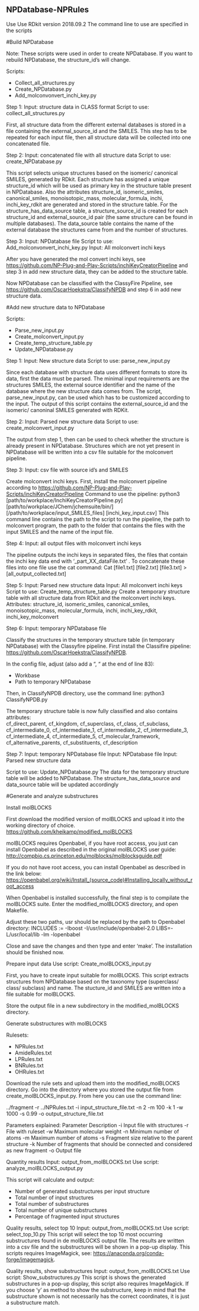 ## NPDatabase-NPRules


Use Use RDkit version 2018.09.2
The command line to use are specified in the scripts

#Build NPDatabase

Note: These scripts were used in order to create NPDatabase. If you want to rebuild NPDatabase, the structure_id’s will change.

Scripts:
-	Collect_all_structures.py
-	Create_NPDatabase.py
-	Add_molconvonvert_inchi_key.py

Step 1:
Input: structure data in CLASS format
Script to use: collect_all_structures.py

First, all structure data from the different external databases is stored in a file containing the external_source_id and the SMILES. This step has to be repeated for each input file, then all structure data will be collected into one concatenated file.

Step 2: 
Input: concatenated file with all structure data
Script to use: create_NPDatabase.py

This script selects unique structures based on the isomeric/ canonical SMILES, generated by RDkit. Each structure has assigned a unique structure_id which will be used as primary key in the structure table present in NPDatabase. Also the attributes structure_id, isomeric_smiles, canonical_smiles, monoisotopic_mass, molecular_formula, inchi, inchi_key_rdkit are generated and stored in the structure table. For the structure_has_data_source table, a structure_source_id is created for each structure_id and external_source_id pair (the same structure can be found in multiple databases). The data_source table contains the name of the external database the structures came from and the number of structures.

Step 3:
Input: NPDatabase file
Script to use: Add_molconvonvert_inchi_key.py
Input: All molconvert inchi keys

After you have generated the mol convert inchi keys, see  https://github.com/NP-Plug-and-Play-Scripts/inchiKeyCreatorPipeline and step 3 in add new structure data, they can be added to the structure table. 

Now NPDatabase can be classified with the ClassyFire Pipeline, see https://github.com/OscarHoekstra/ClassifyNPDB and step 6 in add new structure data.


#Add new structure data to NPDatabase

Scripts:
-	Parse_new_input.py
-	Create_molconvert_input.py
-	Create_temp_structure_table.py
-	Update_NPDatabase.py

Step 1:
Input: New structure data
Script to use: parse_new_input.py

Since each database with structure data uses different formats to store its data, first the data must be parsed. The minimal input requirements are the structures SMILES, the external source identifier and the name of the database where the new structure data comes from. The script, parse_new_input.py, can be used which has to be customized according to the input. The output of this script contains the external_source_id and the isomeric/ canoninal SMILES generated with RDKit.

Step 2:
Input: Parsed new structure data
Script to use: create_molconvert_input.py

The output from step 1, then can be used to check whether the structure is already present in NPDatabase. Structures which are not yet present in NPDatabase will be written into a csv file suitable for the molconvert pipeline.

Step 3: 
Input: csv file with source id’s and SMILES

Create molconvert inchi keys. First, install the molconvert pipeline according to  https://github.com/NP-Plug-and-Play-Scripts/inchiKeyCreatorPipeline
Command to use the pipeline:
python3 [path/to/workplace/InchiKeyCreatorPipeline.py] [path/to/workplace/JChem/jchemsuite/bin/] [/path/to/workplace/input_SMILES_files] [inchi_key_input.csv]
This command line contains the path to the script to run the pipeline, the path to molconvert program, the path to the folder that contains the files with the input SMILES and the name of the input file.

Step 4: 
Input: all output files with molconvert inchi keys 

The pipeline outputs the inchi keys in separated files, the files that contain the inchi key data end with ‘_part_XX_dataFile.txt’ . To concatenate these files into one file use the cat command:
Cat [file1.txt] [file2.txt] [file3.txt] > [all_output_collected.txt]

Step 5:
Input: Parsed new structure data
Input: All molconvert inchi keys
Script to use: Create_temp_structure_table.py
Create a temporary structure table with all structure data from RDkit and the molconvert inchi keys. 
Attributes: structure_id, isomeric_smiles, canonical_smiles, monoisotopic_mass, molecular_formula, 
inchi, inchi_key_rdkit, inchi_key_molconvert


Step 6:
Input: temporary NPDatabase file

Classify the structures in the temporary structure table (in temporary NPDatabase) with the Classyfire pipeline. First install the Classifire pipeline: https://github.com/OscarHoekstra/ClassifyNPDB.

In the config file, adjust (also add a  “, “ at the end of line 83):
-	Workbase
-	Path to temporary NPDatabase 

Then, in ClassifyNPDB directory, use the command line:
python3 ClassifyNPDB.py

The temporary structure table is now fully classified and also contains attributes:  
cf_direct_parent, cf_kingdom, cf_superclass, cf_class, cf_subclass, cf_intermediate_0, cf_intermediate_1, cf_intermediate_2, cf_intermediate_3, cf_intermediate_4, cf_intermediate_5, cf_molecular_framework,  cf_alternative_parents, cf_substituents, cf_description

Step 7:
Input: temporary NPDatabase file
Input: NPDatabase file
Input: Parsed new structure data

Script to use: Update_NPDatabase.py
The data for the temporary structure table will be added to NPDatabase. The structure_has_data_source and data_source table will be updated accordingly


#Generate and analyze substructures

Install molBLOCKS

First download the modified version of molBLOCKS and upload it into the working directory of choice.
https://github.com/kheikamp/modified_molBLOCKS

molBLOCKS requires Openbabel, if you have root access, you just can install Openbabel as described in the original molBLOCKS user guide: http://compbio.cs.princeton.edu/molblocks/molblocksguide.pdf

If you do not have root access, you can install Openbabel as described in the link below:
https://openbabel.org/wiki/Install_(source_code)#Installing_locally_without_root_access

When Openbabel is installed successfully, the final step is to compilate the molBLOCKS suite. Enter the modified_molBLOCKS directory, and open Makefile. 

Adjust these two paths, usr should be replaced by the path to Openbabel directory:
INCLUDES := -Iboost -I/usr/include/openbabel-2.0
LIBS=-L/usr/local/lib -lm -lopenbabel

Close and save the changes and then type and enter ‘make’. The installation should be finished now.


Prepare input data
Use script: Create_molBLOCKS_input.py

First, you have to create input suitable for molBLOCKS. This script extracts structures from NPDatabase based on the taxonomy type (superclass/ class/ subclass) and name. The stucture_id and SMILES are written into a file suitable for molBLOCKS. 

Store the output file in a new subdirectory in the modified_molBLOCKS directory.

Generate substructures with molBLOCKS

Rulesets: 
-	NPRules.txt
-	AmideRules.txt
-	LPRules.txt
-	BNRules.txt
-	OHRules.txt

Download the rule sets and upload them into the modified_molBLOCKS directory. Go into the directory where you stored the output file from create_molBLOCKS_input.py. From here you can use the command line:	

../fragment -r ../NPRules.txt -i input_structure_file.txt -n 2 -m 100 -k 1 -w 1000 -s 0.99 -o output_structure_file.txt

Parameters explained:
Parameter	Description
-i	Input file with structures
-r	File with ruleset
-w	Maximum molecular weight
-n	Minimum number of atoms
-m	Maximum number of atoms
-s	Fragment size relative to the parent structure
-k	Number of fragments that should be connected and considered as new fragment
-o	Output file



Quantity results
Input: output_from_molBLOCKS.txt
Use script: analyze_molBLOCKS_output.py

This script will calculate and output:
-	Number of generated substructures per input structure
-	Total number of input structures
-	Total number of substructures
-	Total number of unique substructures
-	Percentage of fragmented input structures

Quality results, select top 10
Input: output_from_molBLOCKS.txt
Use script: select_top_10.py
This script will select the top 10 most occurring substructures found in de molBLOCKS output file. The results are written into a csv file and the substructures will be shown in a pop-up display. This scripts requires ImageMagick, see: https://anaconda.org/conda-forge/imagemagick.

Quality results, show substructures
Input: output_from_molBLOCKS.txt
Use script: Show_substructures.py
This script is shows the generated substructures in a pop-up display, this script also requires ImageMagick. If you choose ‘y’ as method to show the substructure, keep in mind that the substructure shown is not necessarily has the correct coordinates, it is just a substructure match. 
